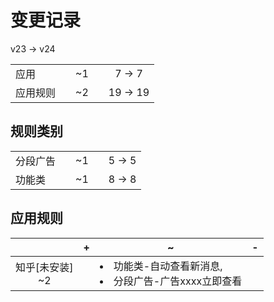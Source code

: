# 变更记录

v23 -> v24

||||||
|-|:-:|:-:|:-:|:-:|
|应用||~1||7 -> 7|
|应用规则||~2||19 -> 19|

## 规则类别

||||||
|-|:-:|:-:|:-:|:-:|
|分段广告||~1||5 -> 5|
|功能类||~1||8 -> 8|

## 应用规则

||+|~|-|
|:-:|-|-|-|
|知乎[未安装]<br>~2||<li>功能类-自动查看新消息,<li>分段广告-广告xxxx立即查看||
